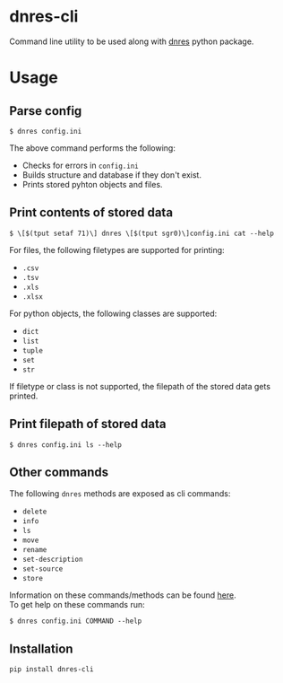 # dnres-cli

Command line utility to be used along with [dnres](https://github.com/DKioroglou/dnres) python package.

# Usage

## Parse config

```console
$ dnres config.ini
```

The above command performs the following:

* Checks for errors in `config.ini` 
* Builds structure and database if they don't exist. 
* Prints stored pyhton objects and files.

## Print contents of stored data

```console
$ \[$(tput setaf 71)\] dnres \[$(tput sgr0)\]config.ini cat --help 
```

For files, the following filetypes are supported for printing:  

* `.csv` 
* `.tsv` 
* `.xls` 
* `.xlsx`

For python objects, the following classes are supported: 

* `dict` 
* `list` 
* `tuple` 
* `set` 
* `str`

If filetype or class is not supported, the filepath of the stored data gets printed.

## Print filepath of stored data

```console
$ dnres config.ini ls --help
```

## Other commands

The following `dnres` methods are exposed as cli commands: 

* `delete`
* `info`
* `ls`
* `move`
* `rename`
* `set-description`
* `set-source`
* `store`

Information on these commands/methods can be found [here](https://dnres.readthedocs.io/en/latest/source/dnres.html).  
To get help on these commands run:  

```console
$ dnres config.ini COMMAND --help
```

## Installation

```
pip install dnres-cli
```

